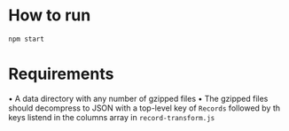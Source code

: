 # How to run
`npm start`

# Requirements
• A data directory with any number of gzipped files
• The gzipped files should decompress to JSON with a top-level key of `Records` followed by th keys listend in the columns array in `record-transform.js`